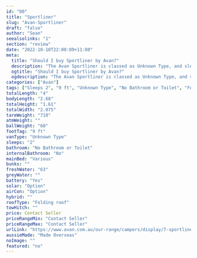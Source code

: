 ```yaml
---
id: "80"
title: "Sportliner"
slug: "Avan-Sportliner"
draft: "false"
author: "Sean"
seealsolinks: "1"
section: "review"
date: "2022-10-10T22:00:09+11:00"
meta:
  title: "Should I buy Sportliner by Avan?"
  description: "The Avan Sportliner is classed as Unknown Type, and sleeps 2 people. It is Made Overseas and comes in at 9 ft. It generally has No Bathroom or Toilet."
  ogtitle: "Should I buy Sportliner by Avan?"
  ogdescription: "The Avan Sportliner is classed as Unknown Type, and sleeps 2 people. It is Made Overseas and comes in at 9 ft. It generally has No Bathroom or Toilet."
categories: ["Avan"]
tags: ["Sleeps 2", "9 ft", "Unknown Type", "No Bathroom or Toilet", "Folding roof", "Price Unknown", "Made Overseas"]
totalLength: "4"
bodyLength: "2.68"
totalHeight: "1.61"
totalWidth: "2.075"
tareWeight: "710"
atmWeight: ""
ballWeight: "60"
footTag: "9 ft"
vanType: "Unknown Type"
sleeps: "2"
bathroom: "No Bathroom or Toilet"
internalBathroom: "No"
mainBed: "Various"
bunks: ""
freshWater: "63"
greyWater: ""
battery: "Yes"
solar: "Option"
airCon: "Option"
hybrid: ""
roofType: "Folding roof"
towHitch: ""
price: Contact Seller
priceRangeMin: "Contact Seller"
priceRangeMax: "Contact Seller"
urlLink: "https://www.avan.com.au/our-range/campers/display/7-sportliner"
aussieMade: "Made Overseas"
noImage: ""
featured: "no"
---
```

